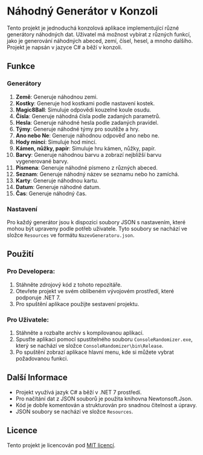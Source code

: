 # Náhodný Generátor v Konzoli

Tento projekt je jednoduchá konzolová aplikace implementující různé generátory náhodných dat. Uživatel má možnost vybírat z různých funkcí, jako je generování náhodných abeced, zemí, čísel, hesel, a mnoho dalšího. Projekt je napsán v jazyce C# a běží v konzoli.

## Funkce
### Generátory
1. **Země**: Generuje náhodnou zemi.
2. **Kostky**: Generuje hod kostkami podle nastavení kostek.
3. **Magic8Ball**: Simuluje odpovědi kouzelné koule osudu.
4. **Čísla**: Generuje náhodná čísla podle zadaných parametrů.
5. **Hesla**: Generuje náhodné hesla podle zadaných pravidel.
6. **Týmy**: Generuje náhodné týmy pro soutěže a hry.
7. **Ano nebo Ne**: Generuje náhodnou odpověď ano nebo ne.
8. **Hody mincí**: Simuluje hod mincí.
9. **Kámen, nůžky, papír**: Simuluje hru kámen, nůžky, papír.
10. **Barvy**: Generuje náhodnou barvu a zobrazí nejbližší barvu vygenerované barvy.
11. **Písmena**: Generuje náhodné písmeno z různých abeced.
12. **Seznam**: Generuje náhodný název se seznamu nebo ho zamíchá.
13. **Karty**: Generuje náhodnou kartu.
14. **Datum**: Generuje náhodné datum.
15. **Čas**: Generuje náhodný čas.

### Nastavení
Pro každý generátor jsou k dispozici soubory JSON s nastavením, které mohou být upraveny podle potřeb uživatele. Tyto soubory se nachází ve složce `Resources` ve formátu `NazevGeneratoru.json`.

## Použití
### Pro Developera:
1. Stáhněte zdrojový kód z tohoto repozitáře.
2. Otevřete projekt ve svém oblíbeném vývojovém prostředí, které podporuje .NET 7.
3. Pro spuštění aplikace použijte sestavení projektu.

### Pro Uživatele:
1. Stáhněte a rozbalte archiv s kompilovanou aplikací.
2. Spusťte aplikaci pomocí spustitelného souboru `ConsoleRandomizer.exe`, který se nachází ve složce `ConsoleRandomizer\bin\Release`.
3. Po spuštění zobrazí aplikace hlavní menu, kde si můžete vybrat požadovanou funkci.

## Další Informace
- Projekt využívá jazyk C# a běží v .NET 7 prostředí.
- Pro načítání dat z JSON souborů je použita knihovna Newtonsoft.Json.
- Kód je dobře komentován a strukturován pro snadnou čitelnost a úpravy.
- JSON soubory se nachází ve složce `Resources`.

## Licence
Tento projekt je licencován pod [MIT licencí](LICENSE.txt).
